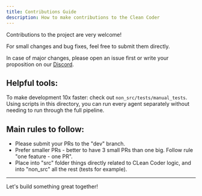 ```yaml
---
title: Contributions Guide
description: How to make contributions to the Clean Coder
---
```


Contributions to the project are very welcome!

For small changes and bug fixes, feel free to submit them directly.

In case of major changes, please open an issue first or write your proposition on our [Discord](https://discord.gg/8gat7Pv7QJ).

## Helpful tools:

To make development 10x faster: check out `non_src/tests/manual_tests`. Using scripts in this directory, you can run every agent separately without needing to run through the full pipeline. 

## Main rules to follow:

- Please submit your PRs to the "dev" branch.
- Prefer smaller PRs - better to have 3 small PRs than one big. Follow rule "one feature - one PR".
- Place into "src" folder things directly related to CLean Coder logic, and into "non_src" all the rest (tests for example).

---
Let's build something great together!
